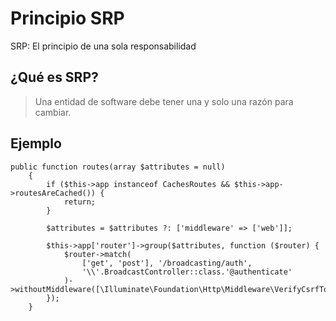 # Principio SRP

SRP: El principio de una sola responsabilidad

## ¿Qué es SRP?
> Una entidad de software debe tener una y solo una razón para cambiar.

## Ejemplo
~~~
public function routes(array $attributes = null)
    {
        if ($this->app instanceof CachesRoutes && $this->app->routesAreCached()) {
            return;
        }

        $attributes = $attributes ?: ['middleware' => ['web']];

        $this->app['router']->group($attributes, function ($router) {
            $router->match(
                ['get', 'post'], '/broadcasting/auth',
                '\\'.BroadcastController::class.'@authenticate'
            )->withoutMiddleware([\Illuminate\Foundation\Http\Middleware\VerifyCsrfToken::class]);
        });
    }
~~~
